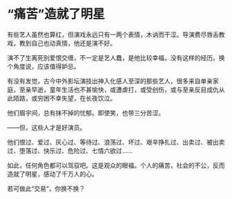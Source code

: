 # “痛苦”造就了明星

有些艺人虽然也算红，但演戏永远只有一两个表情，木讷而干涩。导演费尽唇舌教戏，教到自己也动真情，他还是演不好。 

演不了生离死别爱恨交缠，不一定是艺人蠢，是他比较幸福，没有这样的经历。换个角度说，应该值得妒忌。 

有没有发觉，古今中外影坛演技出神入化感人至深的那些艺人，很多来自单亲家庭，至亲早逝，童年生活也不甚愉快，或遭虐打，或受创伤，或与至亲反目成仇从此陌路，或穷困不幸失望，在长夜饮泣。 

他们眉宇间，总有抹不掉的忧郁。即使笑，也带三分苦涩。 

——但，这些人才是好演员。 

他们恨过、爱过、灰心过、等待过、浪荡过、坏过、艰辛挣扎过、出卖过、被出卖过、堕落过、快乐过、危险过、七情六欲过…… 

如此，任何角色都可以驾驭吧。这是观众的眼福。个人的痛苦，社会的不公，反而造就了明星，感动了千万人的心。 

若可做此“交易”，你换不换？